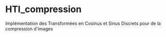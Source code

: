 # HTI_compression
Implémentation des Transformées en Cosinus et Sinus Discrets pour de la compression d'images
